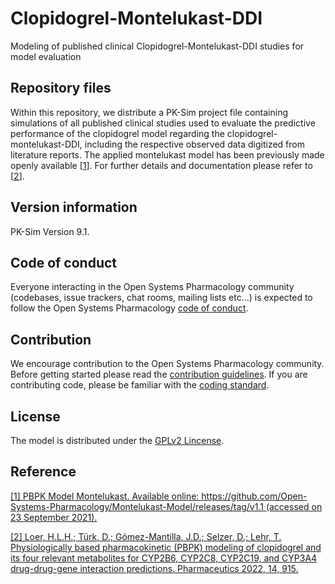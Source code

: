 # Clopidogrel-Montelukast-DDI
Modeling of published clinical Clopidogrel-Montelukast-DDI studies for model evaluation

## Repository files
Within this repository, we distribute a PK-Sim project file containing simulations of all published clinical studies used to evaluate the predictive performance of the clopidogrel model regarding the clopidogrel-montelukast-DDI, including the respective observed data digitized from literature reports. The applied montelukast model has been previously made openly available [[1](https://github.com/Open-Systems-Pharmacology/Montelukast-Model/releases/tag/v1.1)]. For further details and documentation please refer to [[2](https://www.mdpi.com/1999-4923/14/5/915)].

## Version information

PK-Sim Version 9.1.


## Code of conduct

Everyone interacting in the Open Systems Pharmacology community (codebases, issue trackers, chat rooms, mailing lists etc...) is expected to follow the Open Systems Pharmacology [code of conduct](https://github.com/Open-Systems-Pharmacology/Suite/blob/master/CODE_OF_CONDUCT.md#contributor-covenant-code-of-conduct).

## Contribution

We encourage contribution to the Open Systems Pharmacology community. Before getting started please read the [contribution guidelines](https://github.com/Open-Systems-Pharmacology/Suite/blob/master/CONTRIBUTING.md#ways-to-contribute). If you are contributing code, please be familiar with the [coding standard](https://github.com/Open-Systems-Pharmacology/Suite/blob/master/CODING_STANDARDS.md#visual-studio-settings).

## License 
The model is distributed under the [GPLv2 Lincense](https://github.com/Open-Systems-Pharmacology/Suite/blob/develop/LICENSE).

## Reference
[[1] PBPK Model Montelukast. Available online: https://github.com/Open-Systems-Pharmacology/Montelukast-Model/releases/tag/v1.1 (accessed on 23 September 2021).](https://github.com/Open-Systems-Pharmacology/Montelukast-Model/releases/tag/v1.1)

[[2] Loer, H.L.H.; Türk, D.; Gómez-Mantilla, J.D.; Selzer, D.; Lehr, T. Physiologically based pharmacokinetic (PBPK) modeling of clopidogrel and its four relevant metabolites for CYP2B6, CYP2C8, CYP2C19, and CYP3A4 drug-drug-gene interaction predictions. Pharmaceutics 2022, 14, 915.](https://www.mdpi.com/1999-4923/14/5/915)
